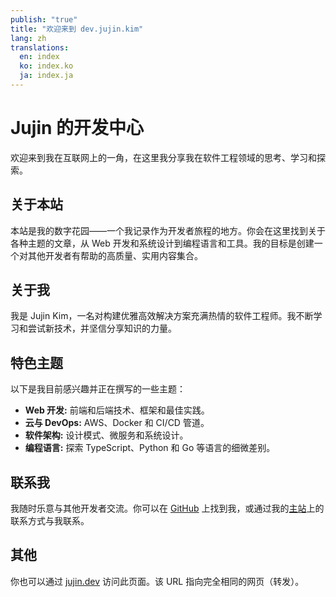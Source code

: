 ```yaml
---
publish: "true"
title: "欢迎来到 dev.jujin.kim"
lang: zh
translations:
  en: index
  ko: index.ko
  ja: index.ja
---
```


# Jujin 的开发中心

欢迎来到我在互联网上的一角，在这里我分享我在软件工程领域的思考、学习和探索。

## 关于本站

本站是我的数字花园——一个我记录作为开发者旅程的地方。你会在这里找到关于各种主题的文章，从 Web 开发和系统设计到编程语言和工具。我的目标是创建一个对其他开发者有帮助的高质量、实用内容集合。

## 关于我

我是 Jujin Kim，一名对构建优雅高效解决方案充满热情的软件工程师。我不断学习和尝试新技术，并坚信分享知识的力量。

## 特色主题

以下是我目前感兴趣并正在撰写的一些主题：

- **Web 开发:** 前端和后端技术、框架和最佳实践。
- **云与 DevOps:** AWS、Docker 和 CI/CD 管道。
- **软件架构:** 设计模式、微服务和系统设计。
- **编程语言:** 探索 TypeScript、Python 和 Go 等语言的细微差别。

## 联系我

我随时乐意与其他开发者交流。你可以在 [GitHub](https.github.com/jujinkim) 上找到我，或通过我的[主站](https://jujin.kim)上的联系方式与我联系。

## 其他

你也可以通过 [jujin.dev](https://jujin.dev) 访问此页面。该 URL 指向完全相同的网页（转发）。
